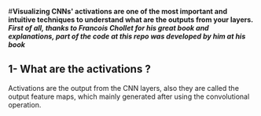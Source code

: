 #**Visualizing CNNs' activations are one of the most important and intuitive techniques to understand what are the outputs from your layers.**
***First of all, thanks to *Francois Chollet* for his great book and explanations, part of the code at this repo was developed by him at his book***

## 1- What are the activations ?
Activations are the output from the CNN layers, also they are called the output feature maps, which mainly generated after using the convolutional operation.


